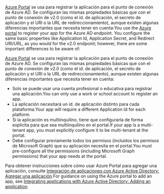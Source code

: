 <span data-ttu-id="72b29-p111">[Azure Portal](https://aka.ms/aadapplist) se usa para registrar la aplicación para el punto de conexión de Azure AD. Se configuran las mismas propiedades básicas que con el punto de conexión de v2.0 (como el id. de aplicación, el secreto de aplicación y el URI o la URL de redireccionamiento), aunque existen algunas diferencias importantes que necesita tener en cuenta:</span><span class="sxs-lookup"><span data-stu-id="72b29-p111">You use the [Azure portal](https://aka.ms/aadapplist) to register your app for the Azure AD endpoint. You configure the same basic properties like Application Id, Application Secret, and Redirect URI/URL, as you would for the v2.0 endpoint; however, there are some important differences to be aware of:</span></span>

[Azure Portal](https://aka.ms/aadapplist) se usa para registrar la aplicación para el punto de conexión de Azure AD. Se configuran las mismas propiedades básicas que con el punto de conexión de v2.0 (como el id. de aplicación, el secreto de aplicación y el URI o la URL de redireccionamiento), aunque existen algunas diferencias importantes que necesita tener en cuenta: 

- <span data-ttu-id="72b29-182">Solo se puede usar una cuenta profesional o educativa para registrar una aplicación.</span><span class="sxs-lookup"><span data-stu-id="72b29-182">You can only use a work or school account to register an app.</span></span>
- <span data-ttu-id="72b29-183">La aplicación necesitará un id. de aplicación distinto para cada plataforma.</span><span class="sxs-lookup"><span data-stu-id="72b29-183">Your app will require a different Application Id for each platform.</span></span>
- <span data-ttu-id="72b29-184">Si la aplicación es multiinquilino, tiene que configurarla de forma explícita para que sea multiinquilino en el portal.</span><span class="sxs-lookup"><span data-stu-id="72b29-184">If your app is a multi-tenant app, you must explicitly configure it to be multi-tenant at the portal.</span></span>
- <span data-ttu-id="72b29-185">Debe configurar previamente todos los permisos (incluidos los permisos de Microsoft Graph) que su aplicación necesita en el portal.</span><span class="sxs-lookup"><span data-stu-id="72b29-185">You must pre-configure all the permissions (including Microsoft Graph permissions) that your app needs at the portal.</span></span> 

<span data-ttu-id="72b29-186">Para obtener instrucciones sobre cómo usar Azure Portal para agregar una aplicación, consulte [Integración de aplicaciones con Azure Active Directory: Agregar una aplicación](https://docs.microsoft.com/azure/active-directory/develop/active-directory-integrating-applications#adding-an-application).</span><span class="sxs-lookup"><span data-stu-id="72b29-186">For guidance on using the Azure portal to add an app, see [Integrating applications with Azure Active Directory: Adding an application](https://docs.microsoft.com/azure/active-directory/develop/active-directory-integrating-applications#adding-an-application).</span></span>
